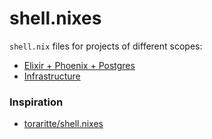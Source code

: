 # shell.nixes

`shell.nix` files for projects of different scopes:

- [Elixir + Phoenix + Postgres](elixir-phoenix-postgres/shell.nix)
- [Infrastructure](infrastructure/shell.nix)

### Inspiration

- [toraritte/shell.nixes](https://github.com/toraritte/shell.nixes)
